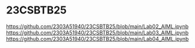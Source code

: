 # 23CSBTB25

https://github.com/2303A51940/23CSBTB25/blob/main/Lab02_AIML.ipynb
https://github.com/2303A51940/23CSBTB25/blob/main/Lab03_AIML.ipynb
https://github.com/2303A51940/23CSBTB25/blob/main/Lab04_AIML.ipynb

